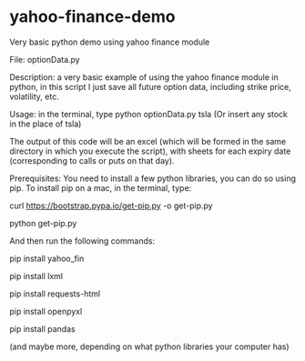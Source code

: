 # yahoo-finance-demo
Very basic python demo using yahoo finance module

File: optionData.py

Description: a very basic example of using the yahoo finance module in python, in this script I just save all future option data, including strike price, volatility, etc.

Usage: in the terminal, type
python optionData.py tsla
(Or insert any stock in the place of tsla)

The output of this code will be an excel (which will be formed in the same directory in which you execute the script), with sheets for each expiry date (corresponding to calls or puts on that day).

Prerequisites:
You need to install a few python libraries, you can do so using pip. To install pip on a mac, in the terminal, type:

curl https://bootstrap.pypa.io/get-pip.py -o get-pip.py

python get-pip.py

And then run the following commands: 

pip install yahoo_fin

pip install lxml

pip install requests-html

pip install openpyxl

pip install pandas

(and maybe more, depending on what python libraries your computer has)
